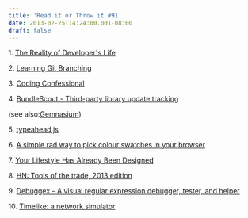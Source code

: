 ```yaml
---
title: 'Read it or Throw it #91'
date: 2013-02-25T14:24:00.001-08:00
draft: false
---
```


  

1. [The Reality of Developer's Life](http://www.lordofthejars.com/2013/02/the-reality-of-developers-life.html)

2. [Learning Git Branching](http://pcottle.github.com/learnGitBranching/)

3. [Coding Confessional](http://www.codingconfessional.com/)

4. [BundleScout - Third-party library update tracking](https://bundlescout.com/)

(see also:[Gemnasium](https://gemnasium.com/))

5. [typeahead.js](http://twitter.github.com/typeahead.js/)

6. [A simple rad way to pick colour swatches in your browser](http://color.hailpixel.com/)

7. [Your Lifestyle Has Already Been Designed](http://www.raptitude.com/2010/07/your-lifestyle-has-already-been-designed/)

8. [HN: Tools of the trade, 2013 edition](http://news.ycombinator.com/item?id=5235137)

9. [Debuggex - A visual regular expression debugger, tester, and helper](http://www.debuggex.com/?re=&str=)

10. [Timelike: a network simulator](http://aphyr.com/posts/277-timelike-a-network-simulator)